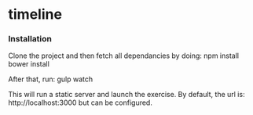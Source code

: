 # timeline
### Installation
Clone the project and then fetch all dependancies by doing:
npm install
bower install

After that, run:
gulp watch

This will run a static server and launch the exercise. By default, the url is: http://localhost:3000 but can be configured.
